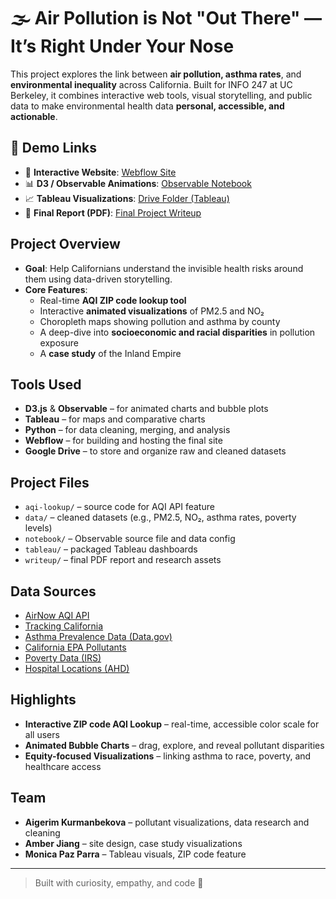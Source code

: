 # 🌫️ Air Pollution is Not "Out There" — It’s Right Under Your Nose

This project explores the link between **air pollution, asthma rates**, and **environmental inequality** across California. Built for INFO 247 at UC Berkeley, it combines interactive web tools, visual storytelling, and public data to make environmental health data **personal, accessible, and actionable**.

## 🔗 Demo Links

- 🔗 **Interactive Website**: [Webflow Site](https://amber-jiang.webflow.io/unlisted-air-asthma)
- 📊 **D3 / Observable Animations**: [Observable Notebook](https://observablehq.com/d/18ed024b41ad6f0c)
- 📈 **Tableau Visualizations**: [Drive Folder (Tableau)](https://drive.google.com/drive/u/0/folders/1J0bAsxAgewaHgumFo866t4FgwsBDkmF_)
- 📝 **Final Report (PDF)**: [Final Project Writeup](https://drive.google.com/file/d/1ZuovHqVgi0QnRcLoqUE8_jtpXxuMv08p/view?usp=drive_link)

## Project Overview

- **Goal**: Help Californians understand the invisible health risks around them using data-driven storytelling.
- **Core Features**:
  - Real-time **AQI ZIP code lookup tool**
  - Interactive **animated visualizations** of PM2.5 and NO₂
  - Choropleth maps showing pollution and asthma by county
  - A deep-dive into **socioeconomic and racial disparities** in pollution exposure
  - A **case study** of the Inland Empire

## Tools Used

- **D3.js** & **Observable** – for animated charts and bubble plots
- **Tableau** – for maps and comparative charts
- **Python** – for data cleaning, merging, and analysis
- **Webflow** – for building and hosting the final site
- **Google Drive** – to store and organize raw and cleaned datasets

## Project Files

- `aqi-lookup/` – source code for AQI API feature
- `data/` – cleaned datasets (e.g., PM2.5, NO₂, asthma rates, poverty levels)
- `notebook/` – Observable source file and data config
- `tableau/` – packaged Tableau dashboards
- `writeup/` – final PDF report and research assets

## Data Sources

- [AirNow AQI API](https://docs.airnowapi.org/webservices)
- [Tracking California](https://trackingcalifornia.org/)
- [Asthma Prevalence Data (Data.gov)](https://catalog.data.gov/dataset/asthma-prevalence-6908c)
- [California EPA Pollutants](https://calepa.ca.gov/)
- [Poverty Data (IRS)](https://www.irs.gov/statistics/soi-tax-stats-individual-income-tax-statistics-2022-zip-code-data-soi)
- [Hospital Locations (AHD)](https://www.ahd.com/states/hospital_CA.html)

## Highlights

- **Interactive ZIP code AQI Lookup** – real-time, accessible color scale for all users
- **Animated Bubble Charts** – drag, explore, and reveal pollutant disparities
- **Equity-focused Visualizations** – linking asthma to race, poverty, and healthcare access

## Team

- **Aigerim Kurmanbekova** – pollutant visualizations, data research and cleaning
- **Amber Jiang** – site design, case study visualizations
- **Monica Paz Parra** – Tableau visuals, ZIP code feature

---

> Built with curiosity, empathy, and code 💙
